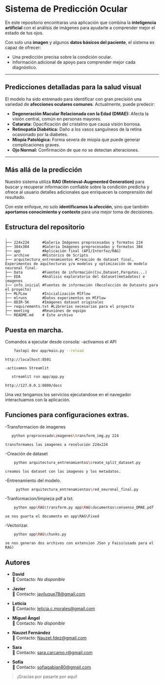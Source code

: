 # Sistema de Predicción Ocular  
En este repositorio encontraras una aplicación que combina la **inteligencia artificial** con el análisis de imágenes para ayudarte a comprender mejor el estado de tus ojos.  

Con solo una **imagen** y algunos **datos básicos del paciente**, el sistema es capaz de ofrecer:  
- Una predicción precisa sobre la condición ocular.  
- Información adicional de apoyo para comprender mejor cada diagnóstico.  

---

## Predicciones detalladas para la salud visual  

El modelo ha sido entrenado para identificar con gran precisión una variedad de **afecciones oculares comunes**. Actualmente, puede predecir:  

- **Degeneración Macular Relacionada con la Edad (DMAE):** Afecta la visión central, común en personas mayores.  
- **Catarata:** Opacificación del cristalino que causa visión borrosa.  
- **Retinopatía Diabética:** Daño a los vasos sanguíneos de la retina ocasionado por la diabetes.  
- **Miopía Patológica:** Forma severa de miopía que puede generar complicaciones graves.  
- **Ojo Normal:** Confirmación de que no se detectan alteraciones.  

---

## Más allá de la predicción  
 Nuestro sistema utiliza **RAG (Retrieval-Augmented Generation)** para buscar y recuperar información confiable sobre la condición predicha y ofrece al usuario detalles adicionales que enriquecen la comprensión del resultado.  

Con este enfoque, no solo **identificamos la afección**, sino que también **aportamos conocimiento y contexto** para una mejor toma de decisiones.  


## Estructura del repositorio
```
.
├── 224x224      #Galeria Imágenes preprocesadas y formatos 224
├── 384x384      #Galeria Imágenes preprocesadas y formatos 384
├── app          #Aplicación final (API/Interfaz/RAG) 
├── archive      #Histórico de Scripts
├── arquitectura_entrenamientos #Creación de dataset final, Experimentos de aquitecturas y/o modelos y optimización de modelo neuronal final.
├── Data         #Fuentes de información(Csv,Dataset,Parqutes...)
├── EDA          #Análisis exploratorio del dataset(metadatos) e imagenes 
├── info_inicial #Fuentes de información (Recolección de Datasets para el proyecto)
├── MLFLow       #Inicialización MlFlow
├── mlruns       #Datos experimentos en MlFlow
├── ODIR-5K      #Imágenes dataset originales
├── requirements.txt #Librerias necesarias para el proyecto
├── meeting      #Reuniónes de equipo
└── README.md    # Este archivo
```
## Puesta en marcha.
Comandos a ejecutar desde consola:
    -activamos el API
```bash    
    fastapi dev app/main.py --reload
```    
    http://localhost:8501

    -activamos Streamlit
 ```bash     
    streamlit run app/app.py
```    
    http://127.0.0.1:8000/docs 

Una vez tengamos los servicios ejecutandose en el navegador interactuamos con la aplicación.

## Funciones para configuraciones extras.

-Transformacion de imagenes
```bash
   python preprocesado\imagenes\transform_img.py 224
```
    transformamos las imagenes a resolución 224x224

-Creación de dataset
```bash
    python arquitectura_entrenamientos\create_split_dataset.py
```
    creamos los dataset con las imagenes y los metadatos.

-Entrenamiento del modelo.
```bash
     python arquitectura_entrenamientos\red_neuronal_final.py
```    

-Tranformacion/limpieza pdf a txt.
```bash    
    python app\RAG\transform.py app\RAG\documentos\consenso_DMAE.pdf
```    
    se nos guarta el documento en app\RAG\Fixed

-Vectorizar.
```bash
    python app\RAG\chunks.py
``` 
    se nos generan dos archivos con extension JSon y Faiss(usado para el RAG)

## Autores

- **David**  
  📧 Contacto: *No disponible*

- **Javier**  
  📧 Contacto: javiluque78@gmail.com

- **Leticia**  
  📧 Contacto: leticia.c.morales@gmail.com

- **Miguel Ángel**  
  📧 Contacto: *No disponible*

- **Nauzet Fernández**  
  📧 Contacto: Nauzet.fdez@gmail.com

- **Sara**  
  📧 Contacto: sara.carcamo.r@gmail.com  

- **Sofía**  
  📧 Contacto: sofiagabian80@gmail.com


>  ¡Gracias por pasarte por aquí! 
